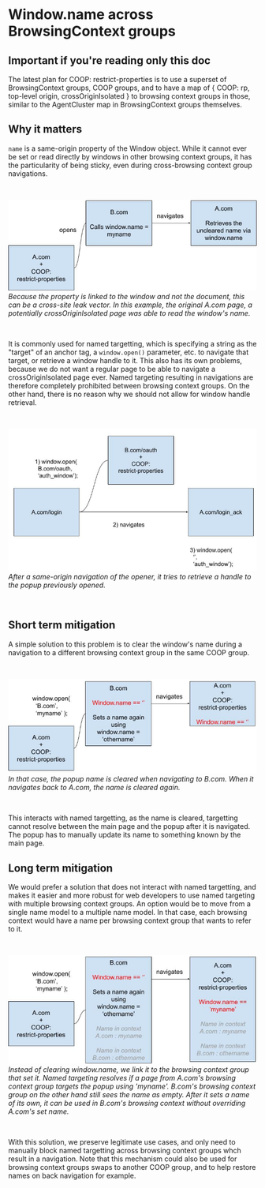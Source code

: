 # Window.name across BrowsingContext groups

## Important if you're reading only this doc
The latest plan for COOP: restrict-properties is to use a superset of BrowsingContext groups, COOP groups, and to have a map of { COOP: rp, top-level origin, crossOriginIsolated } to browsing context groups in those, similar to the AgentCluster map in BrowsingContext groups themselves.

## Why it matters

`name` is a same-origin property of the Window object. While it cannot ever be set or read directly by windows in other browsing context groups, it has the particularity of being sticky, even during cross-browsing context group navigations.

<br>

![image](../resources/window_name_leak.jpg)  
_Because the property is linked to the window and not the document, this can be a cross-site leak vector. In this example, the original A.com page, a potentially crossOriginIsolated page was able to read the window's name._

<br>

It is commonly used for named targetting, which is specifying a string as the "target" of an anchor tag, a `window.open()` parameter, etc. to navigate that target, or retrieve a window handle to it. This also has its own problems, because we do not want a regular page to be able to navigate a crossOriginIsolated page ever. Named targeting resulting in navigations are therefore completely prohibited between browsing context groups. On the other hand, there is no reason why we should not allow for window handle retrieval.

<br>

![image](../resources/named_targeting.jpg)  
_After a same-origin navigation of the opener, it tries to retrieve a handle to the popup previously opened._

<br>

## Short term mitigation

A simple solution to this problem is to clear the window's name during a navigation to a different browsing context group in the same COOP group.

<br>

![image](../resources/window_name_clear.jpg)  
_In that case, the popup name is cleared when navigating to B.com. When it navigates back to A.com, the name is cleared again._

<br>

This interacts with named targetting, as the name is cleared, targetting cannot resolve between the main page and the popup after it is navigated. The popup has to manually update its name to something known by the main page.

## Long term mitigation

We would prefer a solution that does not interact with named targetting, and makes it easier and more robust for web developers to use named targeting with multiple browsing context groups. An option would be to move from a single name model to a multiple name model. In that case, each browsing context would have a name per browsing context group that wants to refer to it.

<br>

![image](../resources/name_per_bcg.jpg)  
_Instead of clearing window.name, we link it to the browsing context group that set it. Named targeting resolves if a page from A.com's browsing context group targets the popup using 'myname'. B.com's browsing context group on the other hand still sees the name as empty. After it sets a name of its own, it can be used in B.com's browsing context without overriding A.com's set name._

<br>

With this solution, we preserve legitimate use cases, and only need to manually block named targetting across browsing context groups whch result in a navigation. Note that this mechanism could also be used for browsing context groups swaps to another COOP group, and to help restore names on back navigation for example.
